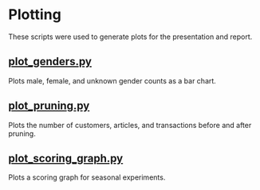 # Plotting

These scripts were used to generate plots for the presentation and report.

## [plot_genders.py](plot_genders.py)

Plots male, female, and unknown gender counts as a bar chart.

## [plot_pruning.py](plot_pruning.py)

Plots the number of customers, articles, and transactions before and after pruning.

## [plot_scoring_graph.py](plot_scoring_graph.py)

Plots a scoring graph for seasonal experiments.